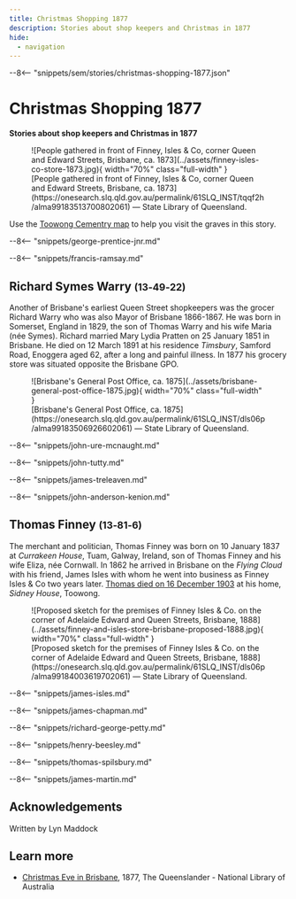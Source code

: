 ```yaml
---
title: Christmas Shopping 1877
description: Stories about shop keepers and Christmas in 1877
hide:
  - navigation
---
```



--8<-- "snippets/sem/stories/christmas-shopping-1877.json"

# Christmas Shopping 1877 

**Stories about shop keepers and Christmas in 1877**

<figure markdown>
  ![People gathered in front of Finney, Isles & Co, corner Queen and Edward Streets, Brisbane, ca. 1873](../assets/finney-isles-co-store-1873.jpg){ width="70%"  class="full-width" }
  <figcaption markdown>[People gathered in front of Finney, Isles & Co, corner Queen and Edward Streets, Brisbane, ca. 1873](https://onesearch.slq.qld.gov.au/permalink/61SLQ_INST/tqqf2h/alma99183513700802061) — State Library of Queensland.</figcaption>
</figure>


Use the [Toowong Cementry map](../index.md#toowong-cemetery-map) to help you visit the graves in this story.

--8<-- "snippets/george-prentice-jnr.md"

--8<-- "snippets/francis-ramsay.md"

## Richard Symes Warry <small>(13‑49‑22)</small>

Another of Brisbane's earliest Queen Street shopkeepers was the grocer Richard Warry who was also Mayor of Brisbane 1866-1867. He was born in Somerset, England in 1829, the son of Thomas Warry and his wife Maria (née Symes). Richard married Mary Lydia Pratten on 25 January 1851 in Brisbane. He died on 12 March 1891 at his residence *Timsbury*, Samford Road, Enoggera aged 62, after a long and painful illness. In 1877 his grocery store was situated opposite the Brisbane GPO.

<figure markdown>
  ![Brisbane's General Post Office, ca. 1875](../assets/brisbane-general-post-office-1875.jpg){ width="70%"  class="full-width" }
  <figcaption markdown>[Brisbane's General Post Office, ca. 1875](https://onesearch.slq.qld.gov.au/permalink/61SLQ_INST/dls06p/alma99183506926602061) — State Library of Queensland.</figcaption>
</figure>

--8<-- "snippets/john-ure-mcnaught.md"

--8<-- "snippets/john-tutty.md"

--8<-- "snippets/james-treleaven.md"

--8<-- "snippets/john-anderson-kenion.md"

## Thomas Finney <small>(13‑81‑6)</small>

The merchant and politician, Thomas Finney was born on 10 January 1837 at *Currakeen House*, Tuam, Galway, Ireland, son of Thomas Finney and his wife Eliza, née Cornwall. In 1862 he arrived in Brisbane on the *Flying Cloud* with his friend, James Isles with whom he went into business as Finney Isles & Co two years later. [Thomas died on 16 December 1903](https://adb.anu.edu.au/biography/finney-thomas-3518) at his home, *Sidney House*, Toowong.

<figure markdown>
  ![Proposed sketch for the premises of Finney Isles & Co. on the corner of Adelaide Edward and Queen Streets, Brisbane, 1888](../assets/finney-and-isles-store-brisbane-proposed-1888.jpg){ width="70%"  class="full-width" }
  <figcaption markdown>[Proposed sketch for the premises of Finney Isles & Co. on the corner of Adelaide Edward and Queen Streets, Brisbane, 1888](https://onesearch.slq.qld.gov.au/permalink/61SLQ_INST/dls06p/alma99184003619702061) — State Library of Queensland.</figcaption>
</figure>

<!--
https://en.wikipedia.org/wiki/Thomas_Finney_(politician)#/media/File:StateLibQld_1_103590_Thomas_Finney_of_Finney,_Isles_and_Co.jpg
-->

--8<-- "snippets/james-isles.md"

--8<-- "snippets/james-chapman.md"

--8<-- "snippets/richard-george-petty.md"

--8<-- "snippets/henry-beesley.md"

--8<-- "snippets/thomas-spilsbury.md"

--8<-- "snippets/james-martin.md"

## Acknowledgements

Written by Lyn Maddock

## Learn more 

- [Christmas Eve in Brisbane](https://trove.nla.gov.au/newspaper/article/19763726), 1877, The Queenslander - National Library of Australia

<!--
- https://trove.nla.gov.au/newspaper/article/175544653 1871

-->
<!--
## Sources

- [Family History Research](https://www.familyhistory.bdm.qld.gov.au) - The State of Queensland
- [Trove](https://trove.nla.gov.au) - National Library of Australia
- [Australian Dictionary of Biography](https://adb.anu.edu.au) - Australian National University
- http://thefashionarchives.org/ *(broken link)*
-->
